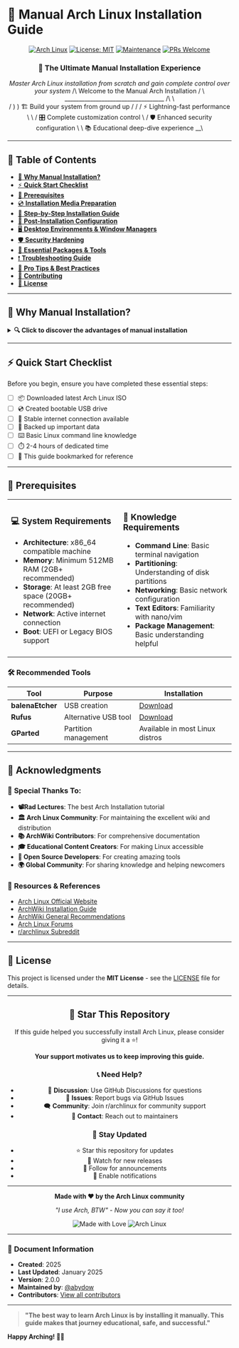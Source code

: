 # 🚀 Manual Arch Linux Installation Guide

<div align="center">

[![Arch Linux](https://img.shields.io/badge/Arch%20Linux-1793D1?logo=arch-linux&logoColor=fff&style=for-the-badge)](https://archlinux.org/)
[![License: MIT](https://img.shields.io/badge/License-MIT-yellow.svg?style=for-the-badge)](https://opensource.org/licenses/MIT)
[![Maintenance](https://img.shields.io/badge/Maintained%3F-yes-green.svg?style=for-the-badge)](https://GitHub.com/abydow/Manual-Arch-Linux-Installation/graphs/commit-activity)
[![PRs Welcome](https://img.shields.io/badge/PRs-welcome-brightgreen.svg?style=for-the-badge)](http://makeapullrequest.com)

### 🎯 **The Ultimate Manual Installation Experience**

*Master Arch Linux installation from scratch and gain complete control over your system*
    /\        Welcome to the Manual Arch Installation
   /  \       ___________________________________
  /\   \      
 /  )   )     🏗️  Build your system from ground up
/  /   /      ⚡  Lightning-fast performance
\  \  /       🎛️  Complete customization control
 \  \/        🛡️  Enhanced security configuration
  \  \        📚  Educational deep-dive experience
   \__\       


</div>

---

## 📑 Table of Contents

- [🌟 **Why Manual Installation?**](#-why-manual-installation)
- [⚡ **Quick Start Checklist**](#-quick-start-checklist)
- [🎯 **Prerequisites**](#-prerequisites)
- [💿 **Installation Media Preparation**](#-installation-media-preparation)
- [🚀 **Step-by-Step Installation Guide**](#-step-by-step-installation-guide)
- [🎨 **Post-Installation Configuration**](#-post-installation-configuration)
- [🖥️ **Desktop Environments & Window Managers**](#%EF%B8%8F-desktop-environments--window-managers)
- [🛡️ **Security Hardening**](#%EF%B8%8F-security-hardening)
- [🔧 **Essential Packages & Tools**](#-essential-packages--tools)
- [❗ **Troubleshooting Guide**](#-troubleshooting-guide)
- [🎯 **Pro Tips & Best Practices**](#-pro-tips--best-practices)
- [🤝 **Contributing**](#-contributing)
- [📄 **License**](#-license)

---

## 🌟 Why Manual Installation?

<details>
<summary><b>🔍 Click to discover the advantages of manual installation</b></summary>

### 🎓 **Educational Benefits**
- **Deep System Understanding**: Learn how Linux systems work at the fundamental level
- **Command Line Mastery**: Become proficient with essential terminal commands
- **Troubleshooting Skills**: Develop debugging abilities for system issues

### ⚡ **Performance Advantages**  
- **Minimal Bloat**: Install only what you need for optimal performance
- **Resource Efficiency**: Perfect for older hardware or resource-constrained systems
- **Custom Optimization**: Tailor every aspect to your specific use case

### 🎛️ **Complete Control**
- **Package Selection**: Choose exactly which software to install
- **Kernel Configuration**: Select the best kernel for your hardware
- **System Architecture**: Design your partition scheme and filesystem layout

### 🛡️ **Security Benefits**
- **Reduced Attack Surface**: Fewer packages mean fewer potential vulnerabilities
- **Custom Hardening**: Implement security measures from the ground up
- **Trust Verification**: Understand every component in your system

</details>

---

## ⚡ Quick Start Checklist

Before you begin, ensure you have completed these essential steps:

- [ ] 📦 Downloaded latest Arch Linux ISO
- [ ] 💿 Created bootable USB drive
- [ ] 🔌 Stable internet connection available
- [ ] 💾 Backed up important data
- [ ] ⌨️ Basic Linux command line knowledge
- [ ] ⏱️ 2-4 hours of dedicated time
- [ ] 📖 This guide bookmarked for reference

---

## 🎯 Prerequisites

<table>
<tr>
<td width="50%">

### 💻 **System Requirements**
- **Architecture**: x86_64 compatible machine
- **Memory**: Minimum 512MB RAM (2GB+ recommended)
- **Storage**: At least 2GB free space (20GB+ recommended)
- **Network**: Active internet connection
- **Boot**: UEFI or Legacy BIOS support

</td>
<td width="50%">

### 🧠 **Knowledge Requirements**
- **Command Line**: Basic terminal navigation
- **Partitioning**: Understanding of disk partitions
- **Networking**: Basic network configuration
- **Text Editors**: Familiarity with nano/vim
- **Package Management**: Basic understanding helpful

</td>
</tr>
</table>

### 🛠️ **Recommended Tools**

| Tool | Purpose | Installation |
|------|---------|--------------|
| **balenaEtcher** | USB creation | [Download](https://www.balena.io/etcher/) |
| **Rufus** | Alternative USB tool | [Download](https://rufus.ie/) |
| **GParted** | Partition management | Available in most Linux distros |

---

## 🙏 Acknowledgments

### 👏 **Special Thanks To:**
- **📽️Rad Lectures**: The best Arch Installation tutorial
- **🏛️ Arch Linux Community**: For maintaining the excellent wiki and distribution
- **📚 ArchWiki Contributors**: For comprehensive documentation
- **🎓 Educational Content Creators**: For making Linux accessible
- **🔧 Open Source Developers**: For creating amazing tools
- **🌍 Global Community**: For sharing knowledge and helping newcomers

### 📖 **Resources & References**

- [Arch Linux Official Website](https://archlinux.org/)
- [ArchWiki Installation Guide](https://wiki.archlinux.org/title/Installation_guide)
- [ArchWiki General Recommendations](https://wiki.archlinux.org/title/General_recommendations)
- [Arch Linux Forums](https://bbs.archlinux.org/)
- [r/archlinux Subreddit](https://reddit.com/r/archlinux)

---

## 📄 License

This project is licensed under the **MIT License** - see the [LICENSE](LICENSE) file for details.

---

<div align="center">

## 🌟 Star This Repository

If this guide helped you successfully install Arch Linux, please consider giving it a ⭐!

**Your support motivates us to keep improving this guide.**

### 📞 **Need Help?**

- 💬 **Discussion**: Use GitHub Discussions for questions
- 🐛 **Issues**: Report bugs via GitHub Issues  
- 🗨️ **Community**: Join r/archlinux for community support
- 📧 **Contact**: Reach out to maintainers

### 🔄 **Stay Updated**

- ⭐ Star this repository for updates
- 👀 Watch for new releases
- 📢 Follow for announcements
- 🔔 Enable notifications

---

**Made with ❤️ by the Arch Linux community**

*"I use Arch, BTW" - Now you can say it too!*

![Made with Love](https://img.shields.io/badge/Made%20with-%E2%9D%A4%EF%B8%8F-red.svg?style=for-the-badge)
![Arch Linux](https://img.shields.io/badge/Powered%20by-Arch%20Linux-blue.svg?style=for-the-badge&logo=arch-linux)

</div>

---

### 📅 **Document Information**

- **Created**: 2025
- **Last Updated**: January 2025  
- **Version**: 2.0.0
- **Maintained by**: [@abydow](https://github.com/abydow)
- **Contributors**: [View all contributors](https://github.com/abydow/Manual-Arch-Linux-Installation/graphs/contributors)

---

> **"The best way to learn Arch Linux is by installing it manually. This guide makes that journey educational, safe, and successful."**

**Happy Arching! 🐧🚀**
